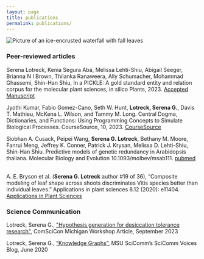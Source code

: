 ```yaml
---
layout: page 
title: publications
permalink: publications/
---
```

![Picture of an ice-encrusted waterfall with fall leaves](../images/IceFall.JPG)

### Peer-reviewed articles

Serena Lotreck, Kenia Segura Abá, Melissa Lehti-Shiu, Abigail Seeger, Brianna N I Brown, Thilanka Ranaweera, Ally Schumacher, Mohammad Ghassemi, Shin-Han Shiu, In a PICKLE: A gold standard entity and relation corpus for the molecular plant sciences, in silico Plants, 2023. [Accepted Manuscript](https://academic.oup.com/insilicoplants/advance-article-abstract/doi/10.1093/insilicoplants/diad021/7413143?utm_source=advanceaccess)

Jyothi Kumar, Fabio Gomez-Cano, Seth W. Hunt, **Lotreck, Serena G.**, Davis T. Mathieu, McKena L. Wilson, and Tammy M. Long. Central Dogma, Dictionaries, and Functions: Using Programming Concepts to Simulate Biological Processes. CourseSource, 10, 2023. [CourseSource](https://qubeshub.org/community/groups/coursesource/publications?id=4356&tab_active=about&v=1)

Siobhan A. Cusack, Peipei Wang, **Serena G. Lotreck**, Bethany M. Moore, Fanrui Meng, Jeffrey K. Conner, Patrick J. Krysan, Melissa D. Lehti-Shiu, Shin-Han Shiu. Predictive models of genetic redundancy in Arabidopsis thaliana. Molecular Biology and Evolution 10.1093/molbev/msab111. [pubmed](https://pubmed.ncbi.nlm.nih.gov/33871641/) <br>
<br>

A. E. Bryson et al. (**Serena G. Lotreck** author #19 of 36), “Composite modeling of leaf shape across shoots discriminates Vitis species better than individual leaves.” Applications in plant sciences 8.12 (2020): e11404.
 [Applications in Plant Sciences](https://bsapubs.onlinelibrary.wiley.com/doi/full/10.1002/aps3.11404)
<br>

### Science Communication
Lotreck, Serena G., ["Hypothesis generation for desiccation tolerance research"](../pdfs/ComSciCon_2023_article.pdf), ComSciCon Michigan Workshop Article, September 2023

Lotreck, Serena G., [“Knowledge Graphs”](https://www.msuscicomm.org/post/knowledge-graphs), MSU SciComm’s SciComm Voices Blog, June 2020
